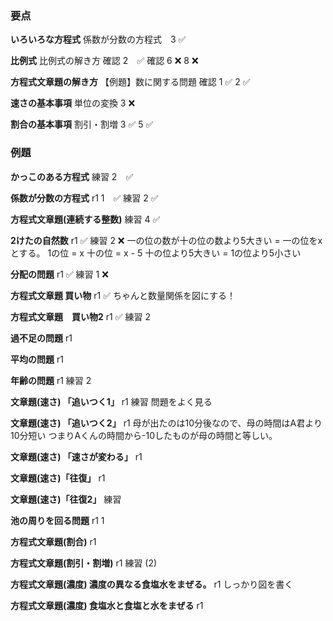 ### 要点
**いろいろな方程式**
係数が分数の方程式　3 ✅

**比例式**
比例式の解き方 確認 2　✅
確認  6 ❌ 8 ❌

**方程式文章題の解き方**
【例題】数に関する問題
確認 1 ✅ 2 ✅

**速さの基本事項**
単位の変換 3 ❌

**割合の基本事項**
割引・割増 3 ✅ 5 ✅

### 例題
**かっこのある方程式**
練習 2　✅

**係数が分数の方程式**
r1 1　✅
練習 2 ✅

**方程式文章題(連続する整数)**
練習 4 ✅

**2けたの自然数**
r1 ✅
練習 2 ❌
一の位の数が十の位の数より5大きい =
一の位をxとする。 1の位 = x 十の位 = x - 5 
十の位より5大きい = 1の位より5小さい

**分配の問題**
r1 ✅
練習 1 ❌

**方程式文章題 買い物**
r1 ✅
ちゃんと数量関係を図にする！

**方程式文章題　買い物2**
r1 ✅
練習 2 

**過不足の問題**
r1

**平均の問題**
r1

**年齢の問題**
r1
練習 2

**文章題(速さ) 「追いつく1」**
r1
練習 
問題をよく見る

**文章題(速さ) 「追いつく2」**
r1
母が出たのは10分後なので、母の時間はA君より10分短い
つまりAくんの時間から-10したものが母の時間と等しい。

**文章題(速さ) 「速さが変わる」**
r1

**文章題(速さ)「往復」**
r1

**文章題(速さ)「往復2」**
練習 

**池の周りを回る問題**
r1 1

**方程式文章題(割合)**
r1

**方程式文章題(割引・割増)**
r1
練習 (2)

**方程式文章題(濃度) 濃度の異なる食塩水をまぜる。**
r1
しっかり図を書く

**方程式文章題(濃度) 食塩水と食塩と水をまぜる**
r1
